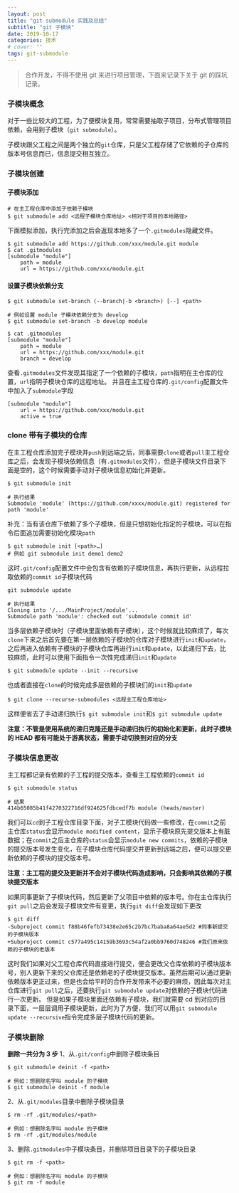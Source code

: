 ```yaml
---
layout: post
title: "git submodule 实践及总结"
subtitle: "git 子模块"
date: 2019-10-17
categories: 技术
# cover: ""
tags: git-submodule
---
```


> 合作开发，不得不使用 git 来进行项目管理，下面来记录下关于 git 的踩坑记录。

### 子模块概念

对于一些比较大的工程，为了便模块复用，常常需要抽取子项目，分布式管理项目依赖，会用到子模块（`git submodule`）。

子模块跟父工程之间是两个独立的`git`仓库，只是父工程存储了它依赖的子仓库的版本号信息而已，信息提交相互独立。

### 子模块创建

#### 子模块添加

```
# 在主工程仓库中添加子依赖子模块
$ git submodule add <远程子模块仓库地址> <相对于项目的本地路径>
```

下面模拟添加，执行完添加之后会返现本地多了一个`.gitmodules`隐藏文件。

```
$ git submodule add https://github.com/xxx/module.git module
$ cat .gitmodules
[submodule "module"]
	path = module
	url = https://github.com/xxx/module.git
```

#### 设置子模块依赖分支

```
$ git submodule set-branch (--branch|-b <branch>) [--] <path>

# 例如设置 module 子模块依赖分支为 develop
$ git submodule set-branch -b develop module

$ cat .gitmodules
[submodule "module"]
    path = module
    url = https://github.com/xxx/module.git
    branch = develop
```

查看`.gitmodules`文件发现其指定了一个依赖的子模块，`path`指明在主仓库的位置，`url`指明子模块仓库的远程地址。
并且在主工程仓库的`.git/config`配置文件中加入了`submodule`字段

```
[submodule "module"]
	url = https://github.com/xxx/module.git
	active = true
```

### clone 带有子模块的仓库

在主工程仓库添加完子模块并`push`到远端之后，同事需要`clone`或者`pull`主工程仓库之后，会发现子模块依赖信息（有`.gitmodules`文件），但是子模块文件目录下面是空的，这个时候需要手动对子模块信息初始化并更新。

```
$ git submodule init

# 执行结果
Submodule 'module' (https://github.com/xxxx/module.git) registered for path 'module'
```

补充：当有该仓库下依赖了多个子模块，但是只想初始化指定的子模块，可以在指令后面追加需要初始化模块`path`

```
$ git submodule init [<path>…]
# 例如 git submodule init demo1 demo2
```

这时`.git/config`配置文件中会包含有依赖的子模块信息，再执行更新，从远程拉取依赖的`commit id`子模块代码

```
git submodule update

# 执行结果
Cloning into '/.../MainProject/module'...
Submodule path 'module': checked out 'submodule commit id'
```

当多层依赖子模块时（子模块里面依赖有子模块），这个时候就比较麻烦了，每次`clone`下来之后首先要在第一层依赖的子模块的仓库对子模块进行`init`和`update`，之后再进入依赖有子模块的子模块仓库再进行`init`和`update`，以此递归下去，比较麻烦，此时可以使用下面指令一次性完成递归`init`和`update`

```
$ git submodule update --init --recursive
```

也或者直接在`clone`的时候完成多层依赖的子模块们的`init`和`update`

```
$ git clone --recurse-submodules <远程主工程仓库地址>
```

这样便省去了手动递归执行`$ git submodule init`和`$ git submodule update`

**注意：不管是使用系统的递归克隆还是手动递归执行的初始化和更新，此时子模块的 HEAD 都有可能处于游离状态，需要手动切换到对应的分支**

### 子模块信息更改

主工程都记录有依赖的子工程的提交版本，查看主工程依赖的`commit id`

```
$ git submodule status

# 结果
414b65085b41f4270322716df924625fdbcedf7b module (heads/master)
```

我们可以`cd`到子工程仓库目录下面，对子工模块代码做一些修改，在`commit`之前主仓库`status`会显示`module modified content`，显示子模块原先提交版本上有脏数据；在`commit`之后主仓库的`status`会显示`module new commits`，依赖的子模块的提交版本号发生变化，在子模块仓库代码提交并更新到远端之后，便可以提交更新依赖的子模块的提交版本号。

**注意：主工程的提交及更新并不会对子模块代码造成影响，只会影响其依赖的子模块提交版本**

如果同事更新了子模块代码，然后更新了父项目中依赖的版本号。你在主仓库执行`git pull`之后会发现子模块文件有变更，执行`git diff`会发现如下更改

```
$ git diff
-Subproject commit f88b46fefb73438e2e65c2b7bc7baba8a64ae5d2 #同事新提交的子模块版本
+Subproject commit c577a495c14159b3693c54af2a0bb9760d748246 #我们原来依赖的子模块的老版本
```

这时我们如果对父工程仓库代码直接进行提交，便会更改父仓库依赖的子模块版本号，别人更新下来的父仓库还是依赖老的子模块提交版本。虽然后期可以通过更新依赖版本更正过来，但是也会给平时的合作开发带来不必要的麻烦，因此每次对主仓库进行`git pull`之后，还要执行`git submodule update`对依赖的子模块代码进行一次更新。
但是如果子模块里面还依赖有子模块，我们就需要 cd 到对应的目录下面，一层层调用子模块更新，此时为了方便，我们可以用`git submodule update --recursive`指令完成多层子模块代码的更新。

### 子模块删除

**删除一共分为 3 步**
1、从`.git/config`中删除子模块条目

```
$ git submodule deinit -f <path>

# 例如：想删除名字叫 module 的子模块
$ git submodule deinit -f module
```

2、从`.git/modules`目录中删除子模块目录

```
$ rm -rf .git/modules/<path>

# 例如：想删除名字叫 module 的子模块
$ rm -rf .git/modules/module
```

3、删除`.gitmodules`中子模块条目，并删除项目目录下的子模块目录

```
$ git rm -f <path>

# 例如：想删除名字叫 module 的子模块
$ git rm -f module
```
